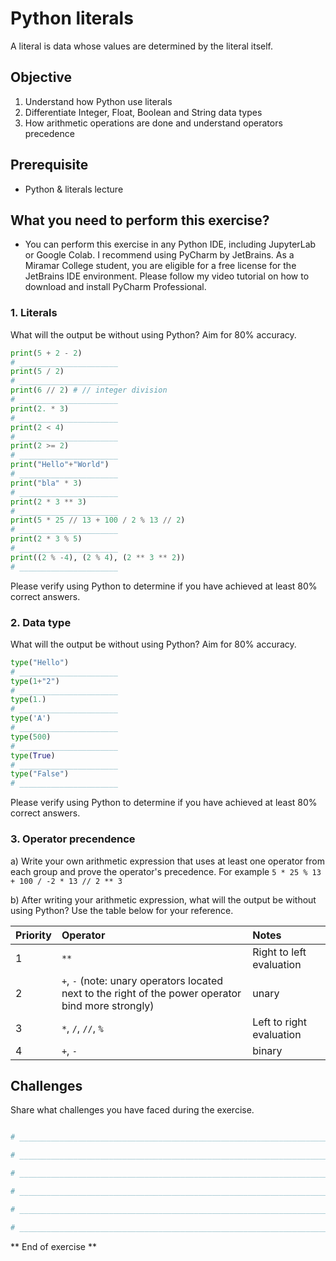 # Python literals

A literal is data whose values are determined by the literal itself.

## Objective

1. Understand how Python use literals
2. Differentiate Integer, Float, Boolean and String data types
3. How arithmetic operations are done and understand operators precedence

## Prerequisite

- Python & literals lecture

## What you need to perform this exercise?

- You can perform this exercise in any Python IDE, including JupyterLab or Google Colab. I recommend using PyCharm by JetBrains. As a Miramar College student, you are eligible for a free license for the JetBrains IDE environment. Please follow my video tutorial on how to download and install PyCharm Professional. 

### 1. Literals

What will the output be without using Python? Aim for 80% accuracy.

```python
print(5 + 2 - 2)
# ______________________
print(5 / 2)
# ______________________
print(6 // 2) # // integer division
# ______________________
print(2. * 3)
# ______________________
print(2 < 4)
# ______________________
print(2 >= 2)
# ______________________
print("Hello"+"World")
# ______________________
print("bla" * 3)
# ______________________
print(2 * 3 ** 3)
# ______________________
print(5 * 25 // 13 + 100 / 2 % 13 // 2)
# ______________________
print(2 * 3 % 5)
# ______________________
print((2 % -4), (2 % 4), (2 ** 3 ** 2))
# ______________________
```

Please verify using Python to determine if you have achieved at least 80% correct answers.

### 2. Data type

What will the output be without using Python? Aim for 80% accuracy.

```python
type("Hello")
# ______________________
type(1+"2")
# ______________________
type(1.)
# ______________________
type('A')
# ______________________
type(500)
# ______________________
type(True)
# ______________________
type("False")
# ______________________
```

Please verify using Python to determine if you have achieved at least 80% correct answers.

### 3. Operator precendence

a) Write your own arithmetic expression that uses at least one operator from each group and prove the operator's precedence. For example ```5 * 25 % 13 + 100 / -2 * 13 // 2 ** 3```

b) After writing your arithmetic expression, what will the output be without using Python? Use the table below for your reference.

| Priority | Operator                                                     | Notes                    |
| :------- | :----------------------------------------------------------- | :----------------------- |
| 1        | `**`                                                         | Right to left evaluation |
| 2        | `+`, `-` (note: unary operators located next to the right of the power operator bind more strongly) | unary                    |
| 3        | `*`, `/`, `//`, `%`                                          | Left to right evaluation |
| 4        | `+`, `-`                                                     | binary                   |

## Challenges

Share what challenges you have faced during the exercise.

```python

# _________________________________________________________________________________________________

# _________________________________________________________________________________________________

# _________________________________________________________________________________________________

# _________________________________________________________________________________________________

# _________________________________________________________________________________________________

# _________________________________________________________________________________________________

```

** End of exercise **

